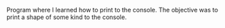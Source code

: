 Program where I learned how to print to the console. The objective was to print a shape of some kind to the console.

